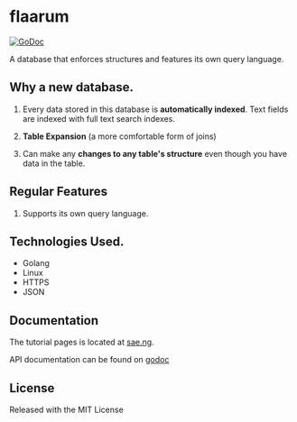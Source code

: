 # flaarum

[![GoDoc](https://godoc.org/github.com/saenuma/flaarum?status.svg)](https://godoc.org/github.com/saenuma/flaarum)

A database that enforces structures and features its own query language.


## Why a new database.

1.	Every data stored in this database is **automatically indexed**. Text fields are indexed with full text search indexes.

2.	**Table Expansion** (a more comfortable form of joins)

3.	Can make any **changes to any table's structure** even though you have data in the table.


## Regular Features

1.  Supports its own query language.


## Technologies Used.

* Golang
* Linux
* HTTPS
* JSON


## Documentation

The tutorial pages is located at [sae.ng](https://sae.ng/flaarumtuts/intro).

API documentation can be found on [godoc](https://pkg.go.dev/github.com/saenuma/flaarum)


## License

Released with the MIT License
